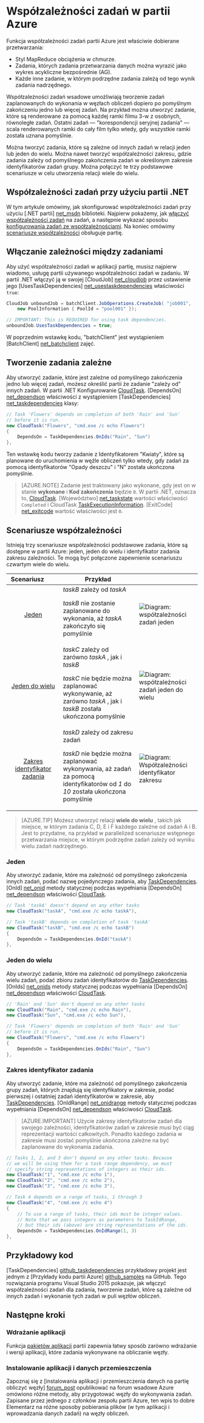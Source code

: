 <properties
    pageTitle="Współzależności w partii Azure zadań | Microsoft Azure"
    description="Tworzenie zadań, które są zależne od pomyślnego zakończenia innych zadań związanych z przetwarzania styl MapReduce i podobne dane duży obciążeń pracą w partii Azure."
    services="batch"
    documentationCenter=".net"
    authors="mmacy"
    manager="timlt"
    editor="" />

<tags
    ms.service="batch"
    ms.devlang="multiple"
    ms.topic="article"
    ms.tgt_pltfrm="vm-windows"
    ms.workload="big-compute"
    ms.date="09/28/2016"
    ms.author="marsma" />

# <a name="task-dependencies-in-azure-batch"></a>Współzależności zadań w partii Azure

Funkcja współzależności zadań partii Azure jest właściwie dobierane przetwarzania:

- Styl MapReduce obciążenia w chmurze.
- Zadania, których zadania przetwarzania danych można wyrazić jako wykres acykliczne bezpośrednie (AG).
- Każde inne zadanie, w którym podrzędne zadania zależą od tego wynik zadania nadrzędnego.

Współzależności zadań wsadowe umożliwiają tworzenie zadań zaplanowanych do wykonania w węzłach obliczeń dopiero po pomyślnym zakończeniu jedno lub więcej zadań. Na przykład można utworzyć zadanie, które są renderowane za pomocą każdej ramki filmu 3-w z osobnych, równoległe zadań. Ostatni zadań — "korespondencji seryjnej zadania" — scala renderowanych ramki do cały film tylko wtedy, gdy wszystkie ramki została uznana pomyślnie.

Można tworzyć zadania, które są zależne od innych zadań w relacji jeden lub jeden do wielu. Można nawet tworzyć współzależności zakresu, gdzie zadania zależy od pomyślnego zakończenia zadań w określonym zakresie identyfikatorów zadań grupy. Można połączyć te trzy podstawowe scenariusze w celu utworzenia relacji wiele do wielu.

## <a name="task-dependencies-with-batch-net"></a>Współzależności zadań przy użyciu partii .NET

W tym artykule omówimy, jak skonfigurować współzależności zadań przy użyciu [.NET partii] [ net_msdn] biblioteki. Najpierw pokażemy, jak [włączyć współzależności zadań](#enable-task-dependencies) na zadań, a następnie wykazać sposobu [konfigurowania zadań ze współzależnościami](#create-dependent-tasks). Na koniec omówimy [scenariusze współzależności](#dependency-scenarios) obsługuje partię.

## <a name="enable-task-dependencies"></a>Włączanie zależności między zadaniami

Aby użyć współzależności zadań w aplikacji partię, musisz najpierw wiadomo, usługę partii używanego współzależności zadań w zadaniu. W partii .NET włączyć ją w swojej [CloudJob] [ net_cloudjob] przez ustawienie jego [UsesTaskDependencies] [ net_usestaskdependencies] właściwości `true`:

```csharp
CloudJob unboundJob = batchClient.JobOperations.CreateJob( "job001",
    new PoolInformation { PoolId = "pool001" });

// IMPORTANT: This is REQUIRED for using task dependencies.
unboundJob.UsesTaskDependencies = true;
```

W poprzednim wstawkę kodu, "batchClient" jest wystąpieniem [BatchClient] [ net_batchclient] zajęć.

## <a name="create-dependent-tasks"></a>Tworzenie zadania zależne

Aby utworzyć zadanie, które jest zależne od pomyślnego zakończenia jedno lub więcej zadań, możesz określić partii że zadanie "zależy od" innych zadań. W partii .NET Konfigurowanie [CloudTask][net_cloudtask]. [DependsOn] [net_dependson] właściwości z wystąpieniem [TaskDependencies] [ net_taskdependencies] klasy:

```csharp
// Task 'Flowers' depends on completion of both 'Rain' and 'Sun'
// before it is run.
new CloudTask("Flowers", "cmd.exe /c echo Flowers")
{
    DependsOn = TaskDependencies.OnIds("Rain", "Sun")
},
```

Ten wstawkę kodu tworzy zadanie z Identyfikatorem "Kwiaty", które są planowane do uruchomienia w węźle obliczeń tylko wtedy, gdy zadań za pomocą identyfikatorów "Opady deszczu" i "N" została ukończona pomyślnie.

 > [AZURE.NOTE] Zadanie jest traktowany jako wykonane, gdy jest on w stanie **wykonane** i **Kod zakończenia** będzie `0`. W partii .NET, oznacza to, [CloudTask][net_cloudtask]. [Województwo] [net_taskstate] wartości właściwości `Completed` i CloudTask [TaskExecutionInformation][net_taskexecutioninformation]. [ExitCode] [net_exitcode] wartość właściwości jest `0`.

## <a name="dependency-scenarios"></a>Scenariusze współzależności

Istnieją trzy scenariusze współzależności podstawowe zadania, które są dostępne w partii Azure: jeden, jeden do wielu i identyfikator zadania zakresu zależności. Te mogą być połączone zapewnienie scenariuszu czwartym wiele do wielu.

 Scenariusz&nbsp;&nbsp;&nbsp;&nbsp;&nbsp;&nbsp;&nbsp; | Przykład | |
 :-------------------: | ------------------- | -------------------
 [Jeden](#one-to-one) | *taskB* zależy od *taskA* <p/> *taskB* nie zostanie zaplanowane do wykonania, aż *taskA* zakończyło się pomyślnie | ![Diagram: współzależności zadań jeden][1]
 [Jeden do wielu](#one-to-many) | *taskC* zależy od zarówno *taskA* , jak i *taskB* <p/> *taskC* nie będzie można zaplanować wykonywanie, aż zarówno *taskA* , jak i *taskB* została ukończona pomyślnie | ![Diagram: współzależności zadań jeden do wielu][2]
 [Zakres identyfikator zadania](#task-id-range) | *taskD* zależy od zakresu zadań <p/> *taskD* nie będzie można zaplanować wykonywania, aż zadań za pomocą identyfikatorów od *1* do *10* została ukończona pomyślnie | ![Diagram: Współzależności identyfikator zakresu][3]

>[AZURE.TIP] Możesz utworzyć relacji **wiele do wielu** , takich jak miejsce, w którym zadania C, D, E i F każdego zależne od zadań A i B. Jest to przydatne, na przykład w parallelized scenariusze wstępnego przetwarzania miejsce, w którym podrzędne zadań zależy od wyniku wielu zadań nadrzędnego.

### <a name="one-to-one"></a>Jeden

Aby utworzyć zadanie, które ma zależność od pomyślnego zakończenia innych zadań, podać nazwę pojedynczego zadania, aby [TaskDependencies][net_taskdependencies]. [OnId] [net_onid] metody statycznej podczas wypełniania [DependsOn] [ net_dependson] właściwości [CloudTask][net_cloudtask].

```csharp
// Task 'taskA' doesn't depend on any other tasks
new CloudTask("taskA", "cmd.exe /c echo taskA"),

// Task 'taskB' depends on completion of task 'taskA'
new CloudTask("taskB", "cmd.exe /c echo taskB")
{
    DependsOn = TaskDependencies.OnId("taskA")
},
```

### <a name="one-to-many"></a>Jeden do wielu

Aby utworzyć zadanie, które ma zależność od pomyślnego zakończenia wielu zadań, podać zbioru zadań identyfikatorów do [TaskDependencies][net_taskdependencies]. [OnIds] [net_onids] metody statycznej podczas wypełniania [DependsOn] [ net_dependson] właściwości [CloudTask][net_cloudtask].

```csharp
// 'Rain' and 'Sun' don't depend on any other tasks
new CloudTask("Rain", "cmd.exe /c echo Rain"),
new CloudTask("Sun", "cmd.exe /c echo Sun"),

// Task 'Flowers' depends on completion of both 'Rain' and 'Sun'
// before it is run.
new CloudTask("Flowers", "cmd.exe /c echo Flowers")
{
    DependsOn = TaskDependencies.OnIds("Rain", "Sun")
},
```

### <a name="task-id-range"></a>Zakres identyfikator zadania

Aby utworzyć zadanie, które ma zależność od pomyślnego zakończenia grupy zadań, których znajdują się identyfikatory w zakresie, podać pierwszej i ostatniej zadań identyfikatorów w zakresie, aby [TaskDependencies][net_taskdependencies]. [OnIdRange] [net_onidrange] metody statycznej podczas wypełniania [DependsOn] [ net_dependson] właściwości [CloudTask][net_cloudtask].

>[AZURE.IMPORTANT] Użycie zakresy identyfikatorów zadań dla swojego zależności, identyfikatorów zadań w zakresie *musi* być ciąg reprezentacji wartości całkowitych. Ponadto każdego zadania w zakresie musi zostać pomyślnie ukończona zależne na być zaplanowane do wykonania zadania.

```csharp
// Tasks 1, 2, and 3 don't depend on any other tasks. Because
// we will be using them for a task range dependency, we must
// specify string representations of integers as their ids.
new CloudTask("1", "cmd.exe /c echo 1"),
new CloudTask("2", "cmd.exe /c echo 2"),
new CloudTask("3", "cmd.exe /c echo 3"),

// Task 4 depends on a range of tasks, 1 through 3
new CloudTask("4", "cmd.exe /c echo 4")
{
    // To use a range of tasks, their ids must be integer values.
    // Note that we pass integers as parameters to TaskIdRange,
    // but their ids (above) are string representations of the ids.
    DependsOn = TaskDependencies.OnIdRange(1, 3)
},
```

## <a name="code-sample"></a>Przykładowy kod

[TaskDependencies] [ github_taskdependencies] przykładowy projekt jest jednym z [Przykłady kodu partii Azure] [ github_samples] na GitHub. Tego rozwiązania programu Visual Studio 2015 pokazuje, jak włączyć współzależności zadań dla zadania, tworzenie zadań, które są zależne od innych zadań i wykonanie tych zadań w puli węzłów obliczeń.

## <a name="next-steps"></a>Następne kroki

### <a name="application-deployment"></a>Wdrażanie aplikacji

Funkcja [pakietów aplikacji](batch-application-packages.md) partii zapewnia łatwy sposób zarówno wdrażanie i wersji aplikacji, które zadania wykonywane na obliczanie węzły.

### <a name="installing-applications-and-staging-data"></a>Instalowanie aplikacji i danych przemieszczenia

Zapoznaj się z [instalowania aplikacji i przemieszczenia danych na partię obliczyć węzły] [ forum_post] opublikować na forum wsadowe Azure omówiono różne metody, aby przygotować węzły do wykonywania zadań. Zapisane przez jednego z członków zespołu partii Azure, ten wpis to dobre Elementarz na różne sposoby pobierania plików (w tym aplikacji i wprowadzania danych zadań) na węzły obliczeń.

[forum_post]: https://social.msdn.microsoft.com/Forums/en-US/87b19671-1bdf-427a-972c-2af7e5ba82d9/installing-applications-and-staging-data-on-batch-compute-nodes?forum=azurebatch
[github_taskdependencies]: https://github.com/Azure/azure-batch-samples/tree/master/CSharp/ArticleProjects/TaskDependencies
[github_samples]: https://github.com/Azure/azure-batch-samples
[net_batchclient]: https://msdn.microsoft.com/library/azure/microsoft.azure.batch.batchclient.aspx
[net_cloudjob]: https://msdn.microsoft.com/library/azure/microsoft.azure.batch.cloudjob.aspx
[net_cloudtask]: https://msdn.microsoft.com/library/azure/microsoft.azure.batch.cloudtask.aspx
[net_dependson]: https://msdn.microsoft.com/library/azure/microsoft.azure.batch.cloudtask.dependson.aspx
[net_exitcode]: https://msdn.microsoft.com/library/azure/microsoft.azure.batch.taskexecutioninformation.exitcode.aspx
[net_msdn]: https://msdn.microsoft.com/library/azure/mt348682.aspx
[net_onid]: https://msdn.microsoft.com/library/microsoft.azure.batch.taskdependencies.onid.aspx
[net_onids]: https://msdn.microsoft.com/library/microsoft.azure.batch.taskdependencies.onids.aspx
[net_onidrange]: https://msdn.microsoft.com/library/microsoft.azure.batch.taskdependencies.onidrange.aspx
[net_taskexecutioninformation]: https://msdn.microsoft.com/library/azure/microsoft.azure.batch.taskexecutioninformation.aspx
[net_taskstate]: https://msdn.microsoft.com/library/azure/microsoft.azure.batch.common.taskstate.aspx
[net_usestaskdependencies]: https://msdn.microsoft.com/library/azure/microsoft.azure.batch.cloudjob.usestaskdependencies.aspx
[net_taskdependencies]: https://msdn.microsoft.com/library/azure/microsoft.azure.batch.taskdependencies.aspx

[1]: ./media/batch-task-dependency/01_one_to_one.png "Diagram: zależność jeden"
[2]: ./media/batch-task-dependency/02_one_to_many.png "Diagram: współzależności jeden do wielu"
[3]: ./media/batch-task-dependency/03_task_id_range.png "Diagram: współzależności identyfikator zakresu"
